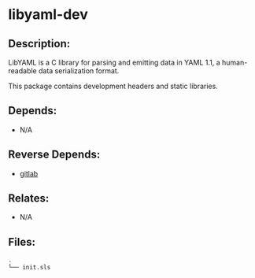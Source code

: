 # libyaml-dev

## Description:

LibYAML is a C library for parsing and emitting data in YAML 1.1, a human-readable data serialization format.

This package contains development headers and static libraries.

## Depends:

  -  N/A

## Reverse Depends:

  -  [gitlab](/salt/gitlab)

## Relates:

  -  N/A

## Files:

```bash
.
└── init.sls
```
